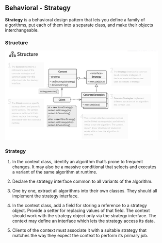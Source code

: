 ## Behavioral - Strategy

**Strategy** is a behavioral design pattern that lets you define a family of algorithms, put each of them into a separate class, and make their objects interchangeable.

### Structure
[![Behavioral - Strategy](../images/strategy.png)](https://refactoring.guru/design-patterns/strategy)

### Strategy

1. In the context class, identify an algorithm that’s prone to frequent changes. It may also be a massive conditional that selects and executes a variant of the same algorithm at runtime.

2. Declare the strategy interface common to all variants of the algorithm.

3. One by one, extract all algorithms into their own classes. They should all implement the strategy interface.

4. In the context class, add a field for storing a reference to a strategy object. Provide a setter for replacing values of that field. The context should work with the strategy object only via the strategy interface. The context may define an interface which lets the strategy access its data.

5. Clients of the context must associate it with a suitable strategy that matches the way they expect the context to perform its primary job.
